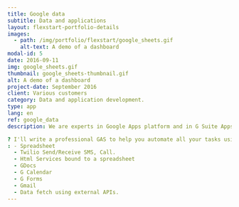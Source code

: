```yaml
---
title: Google data
subtitle: Data and applications
layout: flexstart-portfolio-details
images:
  - path: /img/portfolio/flexstart/google_sheets.gif
    alt-text: A demo of a dashboard
modal-id: 5
date: 2016-09-11
img: google_sheets.gif
thumbnail: google_sheets-thumbnail.gif
alt: A demo of a dashboard
project-date: September 2016
client: Various customers
category: Data and application development.
type: app
lang: en
ref: google_data
description: We are experts in Google Apps platform and in G Suite Apps. You are on the right place.

? I'll write a professional GAS to help you automate all your tasks using technologies like
: - Spreadsheet
  - Twilio Send/Receive SMS, Call.
  - Html Services bound to a spreadsheet
  - GDocs
  - G Calendar
  - G Forms
  - Gmail
  - Data fetch using external APIs.
---
```

